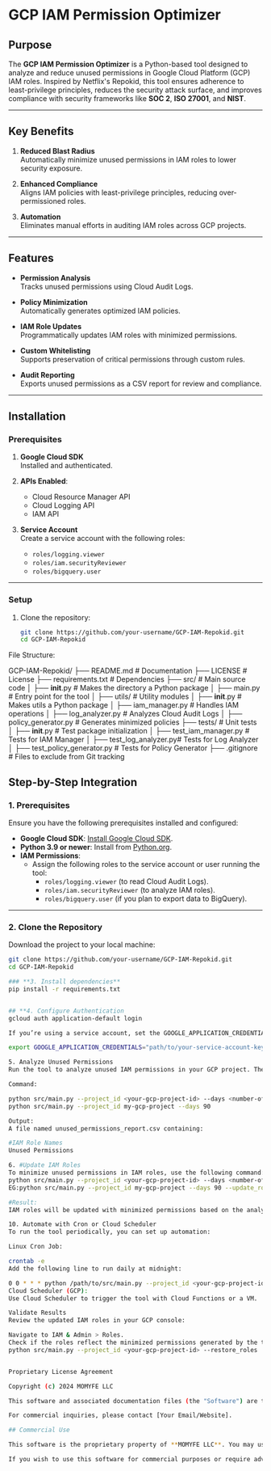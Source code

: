 # GCP IAM Permission Optimizer

## **Purpose**
The **GCP IAM Permission Optimizer** is a Python-based tool designed to analyze and reduce unused permissions in Google Cloud Platform (GCP) IAM roles. Inspired by Netflix's Repokid, this tool ensures adherence to least-privilege principles, reduces the security attack surface, and improves compliance with security frameworks like **SOC 2**, **ISO 27001**, and **NIST**.

---

## **Key Benefits**
1. **Reduced Blast Radius**  
   Automatically minimize unused permissions in IAM roles to lower security exposure.
   
2. **Enhanced Compliance**  
   Aligns IAM policies with least-privilege principles, reducing over-permissioned roles.

3. **Automation**  
   Eliminates manual efforts in auditing IAM roles across GCP projects.

---

## **Features**
- **Permission Analysis**  
  Tracks unused permissions using Cloud Audit Logs.

- **Policy Minimization**  
  Automatically generates optimized IAM policies.

- **IAM Role Updates**  
  Programmatically updates IAM roles with minimized permissions.

- **Custom Whitelisting**  
  Supports preservation of critical permissions through custom rules.

- **Audit Reporting**  
  Exports unused permissions as a CSV report for review and compliance.

---

## **Installation**

### **Prerequisites**
1. **Google Cloud SDK**  
   Installed and authenticated.

2. **APIs Enabled**:
   - Cloud Resource Manager API
   - Cloud Logging API
   - IAM API

3. **Service Account**  
   Create a service account with the following roles:
   - `roles/logging.viewer`
   - `roles/iam.securityReviewer`
   - `roles/bigquery.user`

---

### **Setup**

1. Clone the repository:
   ```bash
   git clone https://github.com/your-username/GCP-IAM-Repokid.git
   cd GCP-IAM-Repokid

File Structure:

GCP-IAM-Repokid/
├── README.md               # Documentation
├── LICENSE                 # License
├── requirements.txt        # Dependencies
├── src/                    # Main source code
│   ├── __init__.py         # Makes the directory a Python package
│   ├── main.py             # Entry point for the tool
│   ├── utils/              # Utility modules
│       ├── __init__.py     # Makes utils a Python package
│       ├── iam_manager.py  # Handles IAM operations
│       ├── log_analyzer.py # Analyzes Cloud Audit Logs
│       ├── policy_generator.py # Generates minimized policies
├── tests/                  # Unit tests
│   ├── __init__.py         # Test package initialization
│   ├── test_iam_manager.py # Tests for IAM Manager
│   ├── test_log_analyzer.py# Tests for Log Analyzer
│   ├── test_policy_generator.py # Tests for Policy Generator
├── .gitignore              # Files to exclude from Git tracking


## Step-by-Step Integration

### **1. Prerequisites**
Ensure you have the following prerequisites installed and configured:
- **Google Cloud SDK**: [Install Google Cloud SDK](https://cloud.google.com/sdk/docs/install).
- **Python 3.9 or newer**: Install from [Python.org](https://www.python.org/downloads/).
- **IAM Permissions**:
  - Assign the following roles to the service account or user running the tool:
    - `roles/logging.viewer` (to read Cloud Audit Logs).
    - `roles/iam.securityReviewer` (to analyze IAM roles).
    - `roles/bigquery.user` (if you plan to export data to BigQuery).

---

### **2. Clone the Repository**
Download the project to your local machine:
```bash
git clone https://github.com/your-username/GCP-IAM-Repokid.git
cd GCP-IAM-Repokid

### **3. Install dependencies**
pip install -r requirements.txt


## **4. Configure Authentication
gcloud auth application-default login

If you’re using a service account, set the GOOGLE_APPLICATION_CREDENTIALS environment variable:

export GOOGLE_APPLICATION_CREDENTIALS="path/to/your-service-account-key.json"

5. Analyze Unused Permissions
Run the tool to analyze unused IAM permissions in your GCP project. The tool will output a CSV file with unused permissions.

Command:

python src/main.py --project_id <your-gcp-project-id> --days <number-of-days>
python src/main.py --project_id my-gcp-project --days 90

Output:
A file named unused_permissions_report.csv containing:

#IAM Role Names
Unused Permissions

6. #Update IAM Roles
To minimize unused permissions in IAM roles, use the following command:
python src/main.py --project_id <your-gcp-project-id> --days <number-of-days> --update_roles
EG:python src/main.py --project_id my-gcp-project --days 90 --update_roles

#Result:
IAM roles will be updated with minimized permissions based on the analysis.

10. Automate with Cron or Cloud Scheduler
To run the tool periodically, you can set up automation:

Linux Cron Job:

crontab -e
Add the following line to run daily at midnight:

0 0 * * * python /path/to/src/main.py --project_id <your-gcp-project-id> --days 90
Cloud Scheduler (GCP):
Use Cloud Scheduler to trigger the tool with Cloud Functions or a VM.

Validate Results
Review the updated IAM roles in your GCP console:

Navigate to IAM & Admin > Roles.
Check if the roles reflect the minimized permissions generated by the tool.
python src/main.py --project_id <your-gcp-project-id> --restore_roles


Proprietary License Agreement

Copyright (c) 2024 MOMYFE LLC

This software and associated documentation files (the "Software") are the exclusive property of MOMYFE LLC. Permission is hereby granted to use the Software for evaluation purposes only. Redistribution, modification, or commercial use of this Software is strictly prohibited without a separate written agreement with MOMYFE LLC.

For commercial inquiries, please contact [Your Email/Website].

## Commercial Use

This software is the proprietary property of **MOMYFE LLC**. You may use it for personal or educational purposes. 

If you wish to use this software for commercial purposes or require advanced features, please contact us at **[Your Contact Email/Website]** for licensing options.
